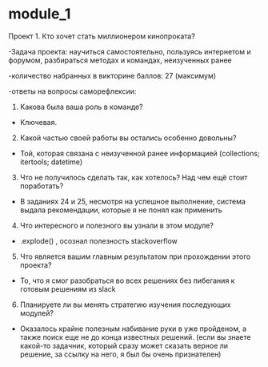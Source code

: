 # module_1
Проект 1. Кто хочет стать миллионером кинопроката? 

-Задача проекта: научиться самостоятельно, пользуясь интернетом и форумом, разбираться методах и командах, неизученных ранее

-количество набранных в викторине баллов: 27 (максимум)

-ответы на вопросы саморефлексии:

1. Какова была ваша роль в команде?
- Ключевая.
2. Какой частью своей работы вы остались особенно довольны?
- Той, которая связана с неизученной ранее информацией (collections; itertools; datetime)
3. Что не получилось сделать так, как хотелось? Над чем ещё стоит поработать?
- В заданиях 24 и 25, несмотря на успешное выполнение, система выдала рекомендации, которые я не понял как применить
4. Что интересного и полезного вы узнали в этом модуле?
- .explode() , осознал полезность stackoverflow
5. Что является вашим главным результатом при прохождении этого проекта?
- То, что я смог разобраться во всех решениях без пибегания к готовым решениям из slack
6. Планируете ли вы менять стратегию изучения последующих модулей?
- Оказалось крайне полезным набивание руки в  уже пройденом, а также поиск еще не до конца известных решений.
(если вы знаете какой-то задачник, который сразу может сказать верное ли решение, за ссылку на него, я был бы очень признателен)
